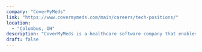 ```yaml
---
company: "CoverMyMeds"
link: "https://www.covermymeds.com/main/careers/tech-positions/"
location:
  - "Columbus, OH"
description: "CoverMyMeds is a healthcare software company that enables providers, pharmacists and their staff to fill out prior authorization (PA) requests electronically."
draft: false
---
```

